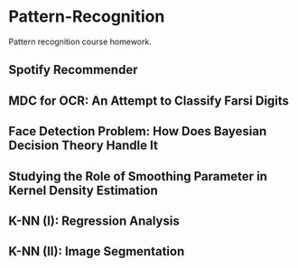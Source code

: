 # Pattern-Recognition
Pattern recognition course homework.

## Spotify Recommender
## MDC for OCR: An Attempt to Classify Farsi Digits
## Face Detection Problem: How Does Bayesian Decision Theory Handle It
## Studying the Role of Smoothing Parameter in Kernel Density Estimation
## K-NN (I): Regression Analysis
## K-NN (II): Image Segmentation
